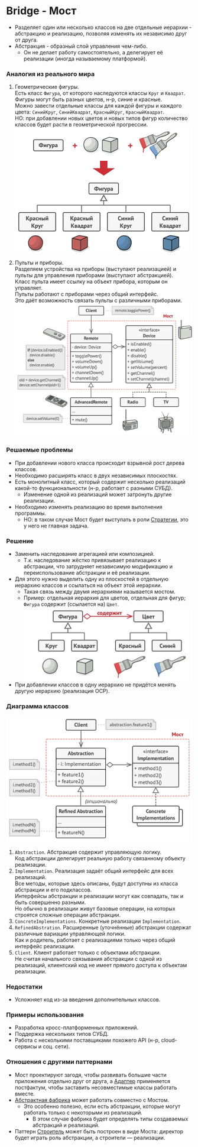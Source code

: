 ﻿# Bridge - Мост
* Разделяет один или несколько классов на две отдельные иерархии - абстракцию и реализацию, позволяя изменять их независимо друг от друга.
* Абстракция - образный слой управления чем-либо.
  * Он не делает работу самостоятельно, а делегирует её реализации (иногда называемому платформой).

### Аналогия из реального мира
1. Геометрические фигуры.  
Есть класс `Фигура`, от которого наследуются классы `Круг` и `Квадрат`.  
Фигуры могут быть разных цветов, н-р, синие и красные.  
Можно завести отдельные классы для каждой фигуры и каждого цвета: `СинийКруг`, `СинийКвадрат`, `КрасныйКруг`, `КрасныйКвадрат`.  
НО: при добавлении новых цветов и новых типов фигур количество классов будет расти в геометрической прогрессии.  
![Bridge problem example](BridgeProblemExample.jpg)

2. Пульты и приборы.  
Разделяем устройства на приборы (выступают реализацией) и пульты для управления приборами (выступают абстракцией).  
Класс пульта имеет ссылку на объект прибора, которым он управляет.  
Пульты работают с приборами через общий интерфейс.  
Это даёт возможность связать пульты с различными приборами.  
![Bridge remote example](BridgeRemoteExample.jpg)

### Решаемые проблемы
* При добавлении нового класса происходит взрывной рост дерева классов.
* Необходимо расширять класс в двух независимых плоскостях.
* Есть монолитный класс, который содержит несколько реализаций какой-то функциональности (н-р, работает с разными СУБД).
  * Изменение одной из реализаций может затронуть другие реализации.
* Необходимо изменять реализацию во время выполнения программы.
  * НО: в таком случае Мост будет выступать в роли [Стратегии](../Strategy/Strategy.md), это у него не главная задача.

### Решение
* Заменить наследование агрегацией или композицией.
  * Т.к. наследование жёстко привязывает реализацию к абстракции, что затрудняет независимую модификацию и переиспользование абстракции и её реализации.
* Для этого нужно выделить одну из плоскостей в отдельную иерархию классов и ссылаться на объект этой иерархии.
  * Такая связь между двумя иерархиями называется мостом.
  * Пример: отдельная иерархия для цветов, отдельная для фигур; `Фигура` содержит (ссылается на) `Цвет`.  
  ![Пример](BridgeSolutionExample.jpg)
* При добавлении классов в одну иерархию не придётся менять другую иерархию (реализация OCP).

### Диаграмма классов
![Class diagram](Bridge.jpg)
1. `Abstraction`. Абстракция содержит управляющую логику.  
Код абстракции делегирует реальную работу связанному объекту реализации.
2. `Implementation`. Реализация задаёт общий интерфейс для всех реализаций.  
Все методы, которые здесь описаны, будут доступны из класса абстракции и его подклассов.  
Интерфейсы абстракции и реализации могут как совпадать, так и быть совершенно разными.  
Но обычно в реализации живут базовые операции, на которых строятся сложные операции абстракции.
3. `ConcreteImplementations`. Конкретные реализации `Implementation`.
4. `RefinedAbstration`. Расширенные (уточнённые) абстракции содержат различные вариации управляющей логики.  
Как и родитель, работает с реализациями только через общий интерфейс реализации.
5. `Client`. Клиент работает только с объектами абстракции.  
Не считая начального связывания абстракции с одной из реализаций, клиентский код не имеет прямого доступа к объектам реализации.

### Недостатки
* Усложняет код из-за введения дополнительных классов.

### Примеры использования
* Разработка кросс-платформенных приложений.
* Поддержка нескольких типов СУБД.
* Работа с несколькими поставщиками похожего API (н-р, cloud-сервисы и соц. сети).

### Отношения с другими паттернами
* Мост проектируют загодя, чтобы развивать большие части приложения отдельно друг от друга, а [Адаптер](../Adapter/Adapter.md) применяется постфактум, чтобы заставить несовместимые классы работать вместе.
* [Абстрактная фабрика](../AbstractFactory/AbstractFactory.md) может работать совместно с Мостом.
  * Это особенно полезно, если есть абстракции, которые могут работать только с некоторыми из реализаций.
    * В этом случае фабрика будет определять типы создаваемых абстракций и реализаций.
* Паттерн [Строитель](../Builder/Builder.md) может быть построен в виде Моста: директор будет играть роль абстракции, а строители — реализации.
